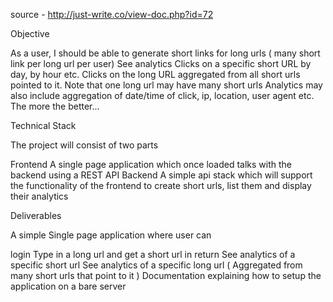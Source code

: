 source - http://just-write.co/view-doc.php?id=72

Objective

As a user, I should be able 
to generate short links for long urls ( many short link per long url per user)
See analytics
Clicks on a specific short URL by day, by hour etc.
Clicks on the long URL aggregated from all short urls pointed to it. Note that one long url may have many short urls
Analytics may also include aggregation of date/time of click, ip, location, user agent etc. The more the better...


Technical Stack

The project will consist of two parts

Frontend A single page application which once loaded talks with the backend using a REST API
Backend A simple api stack which will support the functionality of the frontend to create short urls, list them and display their analytics


Deliverables

A simple Single page application where user can

login
Type in a long url and get a short url in return
See analytics of a specific short url
See analytics of a specific long url ( Aggregated from many short urls that point to it )
Documentation explaining how to setup the application on a bare server











